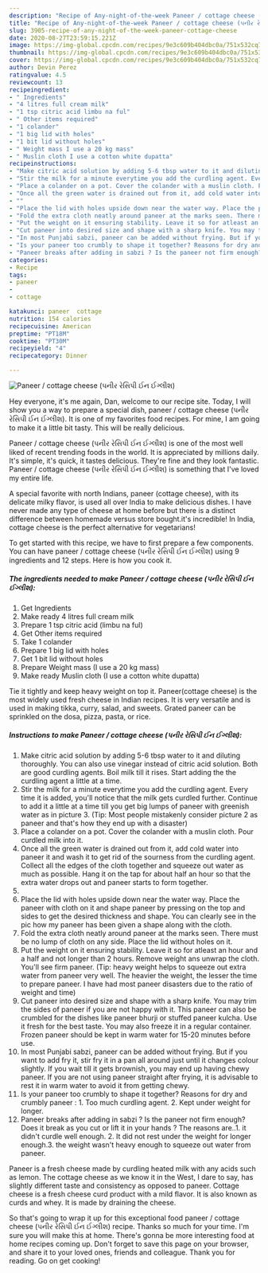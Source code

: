```yaml
---
description: "Recipe of Any-night-of-the-week Paneer / cottage cheese (પનીર રેસિપી ઈન ઈગ્લીશ)"
title: "Recipe of Any-night-of-the-week Paneer / cottage cheese (પનીર રેસિપી ઈન ઈગ્લીશ)"
slug: 3905-recipe-of-any-night-of-the-week-paneer-cottage-cheese
date: 2020-08-27T23:59:15.221Z
image: https://img-global.cpcdn.com/recipes/9e3c609b404dbc0a/751x532cq70/paneer-cottage-cheese-પનીર-રેસિપી-ઈન-ઈગ્લીશ-recipe-main-photo.jpg
thumbnail: https://img-global.cpcdn.com/recipes/9e3c609b404dbc0a/751x532cq70/paneer-cottage-cheese-પનીર-રેસિપી-ઈન-ઈગ્લીશ-recipe-main-photo.jpg
cover: https://img-global.cpcdn.com/recipes/9e3c609b404dbc0a/751x532cq70/paneer-cottage-cheese-પનીર-રેસિપી-ઈન-ઈગ્લીશ-recipe-main-photo.jpg
author: Devin Perez
ratingvalue: 4.5
reviewcount: 13
recipeingredient:
- " Ingredients"
- "4 litres full cream milk"
- "1 tsp citric acid limbu na ful"
- " Other items required"
- "1 colander"
- "1 big lid with holes"
- "1 bit lid without holes"
- " Weight mass I use a 20 kg mass"
- " Muslin cloth I use a cotton white dupatta"
recipeinstructions:
- "Make citric acid solution by adding 5-6 tbsp water to it and diluting thoroughly. You can also use vinegar instead of citric acid solution. Both are good curdling agents. Boil milk till it rises. Start adding the the curdling agent a little at a time."
- "Stir the milk for a minute everytime you add the curdling agent. Every time it is added, you&#39;ll notice that the milk gets curdled further. Continue to add it a little at a time till you get big lumps of paneer with greenish water as in picture 3. (Tip: Most people mistakenly consider picture 2 as paneer and that&#39;s how they end up with a disaster)"
- "Place a colander on a pot. Cover the colander with a muslin cloth. Pour curdled milk into it."
- "Once all the green water is drained out from it, add cold water into paneer it and wash it to get rid of the sourness from the curdling agent. Collect all the edges of the cloth together and squeeze out water as much as possible. Hang it on the tap for about half an hour so that the extra water drops out and paneer starts to form together."
- ""
- "Place the lid with holes upside down near the water way. Place the paneer with cloth on it and shape paneer by pressing on the top and sides to get the desired thickness and shape. You can clearly see in the pic how my paneer has been given a shape along with the cloth."
- "Fold the extra cloth neatly around paneer at the marks seen. There must be no lump of cloth on any side. Place the lid without holes on it."
- "Put the weight on it ensuring stability. Leave it so for atleast an hour and a half and not longer than 2 hours. Remove weight ans unwrap the cloth. You&#39;ll see firm paneer. (Tip: heavy weight helps to squeeze out extra water from paneer very well. The heavier the weight, the lesser the time to prepare paneer. I have had most paneer disasters due to the ratio of weight and time)"
- "Cut paneer into desired size and shape with a sharp knife. You may trim the sides of paneer if you are not happy with it. This paneer can also be crumbled for the dishes like paneer bhurji or stuffed paneer kulcha. Use it fresh for the best taste. You may also freeze it in a regular container. Frozen paneer should be kept in warm water for 15-20 minutes before use."
- "In most Punjabi sabzi, paneer can be added without frying. But if you want to add fry it, stir fry it in a pan all around just until it changes colour slightly. If you wait till it gets brownish, you may end up having chewy paneer. If you are not using paneer straight after frying, it is advisable to rest it in warm water to avoid it from getting chewy."
- "Is your paneer too crumbly to shape it together? Reasons for dry and crumbly paneer : 1. Too much curdling agent. 2. Kept under weight for longer."
- "Paneer breaks after adding in sabzi ? Is the paneer not firm enough? Does it break as you cut or lift it in your hands ? The reasons are..1. it didn&#39;t curdle well enough. 2. It did not rest under the weight for longer enough.3. the weight wasn&#39;t heavy enough to squeeze out water from paneer."
categories:
- Recipe
tags:
- paneer
- 
- cottage

katakunci: paneer  cottage 
nutrition: 154 calories
recipecuisine: American
preptime: "PT18M"
cooktime: "PT30M"
recipeyield: "4"
recipecategory: Dinner

---
```



![Paneer / cottage cheese (પનીર રેસિપી ઈન ઈગ્લીશ)](https://img-global.cpcdn.com/recipes/9e3c609b404dbc0a/751x532cq70/paneer-cottage-cheese-પનીર-રેસિપી-ઈન-ઈગ્લીશ-recipe-main-photo.jpg)

Hey everyone, it's me again, Dan, welcome to our recipe site. Today, I will show you a way to prepare a special dish, paneer / cottage cheese (પનીર રેસિપી ઈન ઈગ્લીશ). It is one of my favorites food recipes. For mine, I am going to make it a little bit tasty. This will be really delicious.

Paneer / cottage cheese (પનીર રેસિપી ઈન ઈગ્લીશ) is one of the most well liked of recent trending foods in the world. It is appreciated by millions daily. It's simple, it's quick, it tastes delicious. They're fine and they look fantastic. Paneer / cottage cheese (પનીર રેસિપી ઈન ઈગ્લીશ) is something that I've loved my entire life.

A special favorite with north Indians, paneer (cottage cheese), with its delicate milky flavor, is used all over India to make delicious dishes. I have never made any type of cheese at home before but there is a distinct difference between homemade versus store bought.it&#39;s incredible! In India, cottage cheese is the perfect alternative for vegetarians!


To get started with this recipe, we have to first prepare a few components. You can have paneer / cottage cheese (પનીર રેસિપી ઈન ઈગ્લીશ) using 9 ingredients and 12 steps. Here is how you cook it.

<!--inarticleads1-->

##### The ingredients needed to make Paneer / cottage cheese (પનીર રેસિપી ઈન ઈગ્લીશ):

1. Get  Ingredients
1. Make ready 4 litres full cream milk
1. Prepare 1 tsp citric acid (limbu na ful)
1. Get  Other items required
1. Take 1 colander
1. Prepare 1 big lid with holes
1. Get 1 bit lid without holes
1. Prepare  Weight mass (I use a 20 kg mass)
1. Make ready  Muslin cloth (I use a cotton white dupatta)


Tie it tightly and keep heavy weight on top it. Paneer(cottage cheese) is the most widely used fresh cheese in Indian recipes. It is very versatile and is used in making tikka, curry, salad, and sweets. Grated paneer can be sprinkled on the dosa, pizza, pasta, or rice. 

<!--inarticleads2-->

##### Instructions to make Paneer / cottage cheese (પનીર રેસિપી ઈન ઈગ્લીશ):

1. Make citric acid solution by adding 5-6 tbsp water to it and diluting thoroughly. You can also use vinegar instead of citric acid solution. Both are good curdling agents. Boil milk till it rises. Start adding the the curdling agent a little at a time.
1. Stir the milk for a minute everytime you add the curdling agent. Every time it is added, you&#39;ll notice that the milk gets curdled further. Continue to add it a little at a time till you get big lumps of paneer with greenish water as in picture 3. (Tip: Most people mistakenly consider picture 2 as paneer and that&#39;s how they end up with a disaster)
1. Place a colander on a pot. Cover the colander with a muslin cloth. Pour curdled milk into it.
1. Once all the green water is drained out from it, add cold water into paneer it and wash it to get rid of the sourness from the curdling agent. Collect all the edges of the cloth together and squeeze out water as much as possible. Hang it on the tap for about half an hour so that the extra water drops out and paneer starts to form together.
1. 
1. Place the lid with holes upside down near the water way. Place the paneer with cloth on it and shape paneer by pressing on the top and sides to get the desired thickness and shape. You can clearly see in the pic how my paneer has been given a shape along with the cloth.
1. Fold the extra cloth neatly around paneer at the marks seen. There must be no lump of cloth on any side. Place the lid without holes on it.
1. Put the weight on it ensuring stability. Leave it so for atleast an hour and a half and not longer than 2 hours. Remove weight ans unwrap the cloth. You&#39;ll see firm paneer. (Tip: heavy weight helps to squeeze out extra water from paneer very well. The heavier the weight, the lesser the time to prepare paneer. I have had most paneer disasters due to the ratio of weight and time)
1. Cut paneer into desired size and shape with a sharp knife. You may trim the sides of paneer if you are not happy with it. This paneer can also be crumbled for the dishes like paneer bhurji or stuffed paneer kulcha. Use it fresh for the best taste. You may also freeze it in a regular container. Frozen paneer should be kept in warm water for 15-20 minutes before use.
1. In most Punjabi sabzi, paneer can be added without frying. But if you want to add fry it, stir fry it in a pan all around just until it changes colour slightly. If you wait till it gets brownish, you may end up having chewy paneer. If you are not using paneer straight after frying, it is advisable to rest it in warm water to avoid it from getting chewy.
1. Is your paneer too crumbly to shape it together? Reasons for dry and crumbly paneer : 1. Too much curdling agent. 2. Kept under weight for longer.
1. Paneer breaks after adding in sabzi ? Is the paneer not firm enough? Does it break as you cut or lift it in your hands ? The reasons are..1. it didn&#39;t curdle well enough. 2. It did not rest under the weight for longer enough.3. the weight wasn&#39;t heavy enough to squeeze out water from paneer.


Paneer is a fresh cheese made by curdling heated milk with any acids such as lemon. The cottage cheese as we know it in the West, I dare to say, has slightly different taste and consistency as opposed to paneer. Cottage cheese is a fresh cheese curd product with a mild flavor. It is also known as curds and whey. It is made by draining the cheese. 

So that's going to wrap it up for this exceptional food paneer / cottage cheese (પનીર રેસિપી ઈન ઈગ્લીશ) recipe. Thanks so much for your time. I'm sure you will make this at home. There's gonna be more interesting food at home recipes coming up. Don't forget to save this page on your browser, and share it to your loved ones, friends and colleague. Thank you for reading. Go on get cooking!
